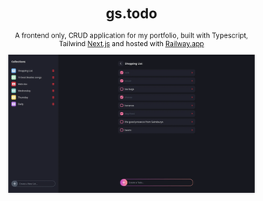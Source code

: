 <!-- @format -->

<h1 align="center">
  gs.todo
</h1>
<p align="center">
  A frontend only, CRUD application for my portfolio, built with Typescript, Tailwind <a href="https://nextjs.org/" target="_blank">Next.js</a> and hosted with <a href="https://www.netlify.com/" target="_blank">Railway.app</a>
</p>

![demo](https://raw.githubusercontent.com/kdan80/gs.todo/master/public/demo.webp)
